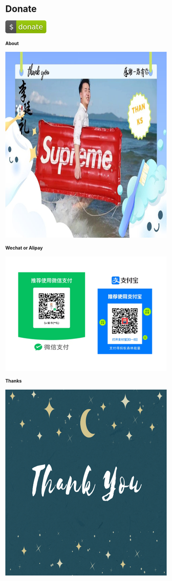 # Donate

[![](images/donate-green.svg)](https://github.com/tingli1991/donate)

####  About
<img src="images/cover.jpg" width="1920" height="580" alt="thanks" />

####  Wechat or Alipay
![](images/pay.png)

#### Thanks
<img src="images/thanks.png" width="1920" height="580" alt="thanks" />
